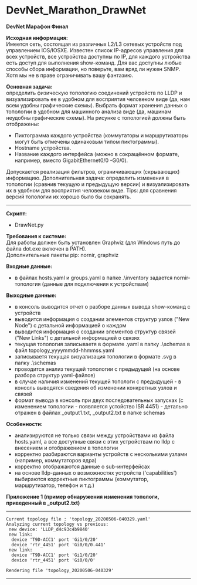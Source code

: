 # DevNet_Marathon_DrawNet

**DevNet Марафон Финал**

**Исходная информация:**  
Имеется сеть, состоящая из различных L2/L3 сетевых устройств под управлением IOS/IOSXE. 
Известен список IP-адресов управления для всех устройств, все устройства доступны по IP, для каждого устройства есть доступ для выполнения show-команд. 
Для вас доступны любые способы сбора информации, но поверьте, вам вряд ли нужен SNMP. 
Хотя мы не в праве ограничивать вашу фантазию. 

**Основная задача:**  
определить физическую топологию соединений устройств по LLDP и визуализировать ее в удобном для восприятия человеком виде (да, нам всем удобны графические схемы).
Выбрать формат хранения данных о топологии в удобном для машинного анализа виде (да, машинам неудобны графические схемы).
На рисунке c топологией должны быть отображены: 
- Пиктограмма каждого устройства (коммутаторы и маршрутизаторы могут быть отмечены одинаковым типом пиктограммы).
- Hostname устройства.
- Название каждого интерфейса (можно в сокращённом формате, например, вместо GigabitEthernet0/0 -G0/0).

Допускается реализация фильтров, ограничивающих (скрывающих) информацию. Дополнительная задача: определить изменения в топологии (сравнив текущую и предыдущую версии) и визуализировать их в удобном для восприятия человеком виде.
Tips: для сравнения версий топологии их хорошо было бы сохранять.

--------------------------------------------------------------------------------------------

**Скрипт:**  
- DrawNet.py

**Требования к системе:**  
Для работы должен быть установлен Graphviz (для Windows путь до файла dot.exe включен в PATH).  
Дополнительные пакеты pip: nornir, graphviz  

**Входные данные:**  
- в файлах hosts.yaml и groups.yaml в папке .\inventory задается nornir-топология (данные для подключения к устройствам)

**Выходные данные:**
- в консоль выводится отчет о разборе данных вывода show-команд с устройств
- выводится информация о создании элементов структур узлов ("New Node") c детальной информацией о каждом
- выводится информация о создании элементов структур связей ("New Links") с детальной информацией о связях
- текущая топология записываетя в формате .yaml в папку .\schemas в файл topology_yyyymmdd-hhmmss.yaml
- записываетя текущая визуализация топологии в формате .svg в папку .\schemas 
- проводится анализ текущей топологии с предыдущей (на основе разбора структур yaml-файлов)
- в случае наличия изменений текущей топологи с предыдущей - в консоль выводятся сведения об изменении конкретных узлов и связей
- формат вывода в консоль при двух последовательных запусках (с изменением топологии - появляется устойство ISR 4451) - детально отражен в файлах _output1.txt, _output2.txt в папке schemas

**Особенности:**
- анализируются не только связи между устройствами из файла hosts.yaml, а все доступные связи с этих устройствам по lldp с внесением и отображением в топологии
- корректно разбираются варианты устройств с несколькими узлами (например, коммутаторов ядра)
- корректно отображаются данные о sub-интерфейсах
- на основе lldp-данных о возможностях устройств ('capabilities') выбираются корректные пиктограммы (коммутатор, маршрутизатор, телефон и т.д.)

**Приложение 1 (пример обнаружения изменения топологи, приведенный в _output2.txt)**

-----

```Previous topology file: 'topology_20200506-034913.yaml'  
Current topology file : 'topology_20200506-040329.yaml'  
Analyzing current topology vs previous:  
 new device: 'LLDP_d4c93c4b9840'  
 new link:   
  device 'T9D-ACC1' port 'Gi1/0/20'  
  device 'rtr_4451' port 'Gi0/0/0.441'  
 new link:   
  device 'T9D-ACC1' port 'Gi1/0/20'  
  device 'rtr_4451' port 'Gi0/0/0'

Rendering file 'topology_20200506-040329'
```
-----
